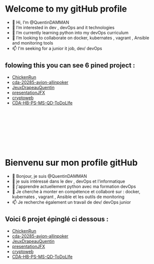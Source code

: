 # Welcome to my gitHub profile

- 👋 Hi, I’m @QuentinDAMMAN
- 👀 I’m interested in dev , devOps and it technologies
- 🌱 I’m currently learning python into my devOps curriculum
- 💞️ I’m looking to collaborate on docker, kubernates , vagrant , Ansible and monitoring tools
- 📫 I'm seeking for a junior it job, dev/  devOps 

## folowing this you can see 6 pined project :
- [ChickenRun](https://github.com/QuentinDAMMAN/ChickenRun)
- [cda-20285-avion-allinpoker](https://github.com/QuentinDAMMAN/cda-20285-avion-allinpoker)
- [JeuxDrapeauQuentin](https://github.com/QuentinDAMMAN/JeuxDrapeauQuentin)
- [presentationJFX](https://github.com/QuentinDAMMAN/presentationJFX)
- [cryptoweb](https://github.com/QuentinDAMMAN/cryptoweb)
- [CDA-HB-PS-MS-QD-ToDoLIfe](https://github.com/QuentinDAMMAN/CDA-HB-PS-MS-QD-ToDoLIfe)
<br/>
<br/>
<br/>
<br/>
<br/>
<br/>
<br/>

# Bienvenu sur mon profile gitHub

- 👋 Bonjour, je suis @QuentinDAMMAN
- 👀 je suis intéressé dans le dev , devOps et l'informatique
- 🌱 j'apprendre actuellement python avec ma formation devOps
- 💞️ Je cherche à monter en compétence et collaboré sur : docker, kubernates , vagrant , Ansible et les outils de monitoring
- 📫 Je recherche également un travail de dev/ devOps junior

## Voici 6 projet épinglé ci dessous :
- [ChickenRun](https://github.com/QuentinDAMMAN/ChickenRun)
- [cda-20285-avion-allinpoker](https://github.com/QuentinDAMMAN/cda-20285-avion-allinpoker)
- [JeuxDrapeauQuentin](https://github.com/QuentinDAMMAN/JeuxDrapeauQuentin)
- [presentationJFX](https://github.com/QuentinDAMMAN/presentationJFX)
- [cryptoweb](https://github.com/QuentinDAMMAN/cryptoweb)
- [CDA-HB-PS-MS-QD-ToDoLIfe](https://github.com/QuentinDAMMAN/CDA-HB-PS-MS-QD-ToDoLIfe)

<!---
QuentinDAMMAN/QuentinDAMMAN is a ✨ special ✨ repository because its `README.md` (this file) appears on your GitHub profile.
You can click the Preview link to take a look at your changes.
--->
